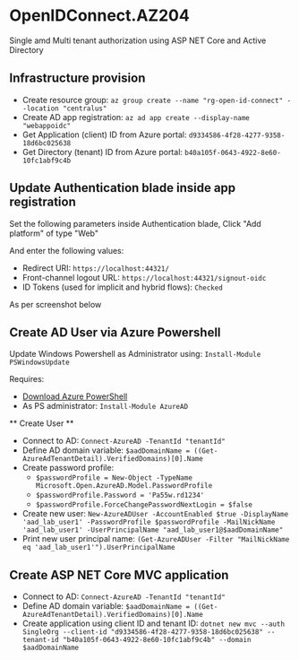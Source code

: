 # OpenIDConnect.AZ204

Single amd Multi tenant authorization using ASP NET Core and Active Directory

## Infrastructure provision

- Create resource group: `az group create --name "rg-open-id-connect" --location "centralus"`
- Create AD app registration: `az ad app create --display-name "webappoidc"`
- Get Application (client) ID from Azure portal: `d9334586-4f28-4277-9358-18d6bc025638`
- Get Directory (tenant) ID from Azure portal: `b40a105f-0643-4922-8e60-10fc1abf9c4b`

## Update Authentication blade inside app registration

Set the following parameters inside Authentication blade,
Click "Add platform" of type "Web"

And enter the following values:

- Redirect URI: `https://localhost:44321/`
- Front-channel logout URL: `https://localhost:44321/signout-oidc`
- ID Tokens (used for implicit and hybrid flows): `Checked`

As per screenshot below

## Create AD User via Azure Powershell

Update Windows Powershell as Administrator using: `Install-Module PSWindowsUpdate`

Requires:
- [Download Azure PowerShell](https://docs.microsoft.com/en-us/powershell/azure/install-az-ps)
- As PS administrator: `Install-Module AzureAD`

** Create User **

- Connect to AD: `Connect-AzureAD -TenantId "tenantId"`
- Define AD domain variable: `$aadDomainName = ((Get-AzureAdTenantDetail).VerifiedDomains)[0].Name`
- Create password profile:
    - `$passwordProfile = New-Object -TypeName Microsoft.Open.AzureAD.Model.PasswordProfile`
    - `$passwordProfile.Password = 'Pa55w.rd1234'`
    - `$passwordProfile.ForceChangePasswordNextLogin = $false`
- Create new
  user: `New-AzureADUser -AccountEnabled $true -DisplayName 'aad_lab_user1' -PasswordProfile $passwordProfile -MailNickName 'aad_lab_user1' -UserPrincipalName "aad_lab_user1@$aadDomainName"`
- Print new user principal name: `(Get-AzureADUser -Filter "MailNickName eq 'aad_lab_user1'").UserPrincipalName`

## Create ASP NET Core MVC application

- Connect to AD: `Connect-AzureAD -TenantId "tenantId"`
- Define AD domain variable: `$aadDomainName = ((Get-AzureAdTenantDetail).VerifiedDomains)[0].Name`
- Create application using client ID and tenant ID:
  `dotnet new mvc --auth SingleOrg --client-id "d9334586-4f28-4277-9358-18d6bc025638" --tenant-id "b40a105f-0643-4922-8e60-10fc1abf9c4b" --domain $aadDomainName`

